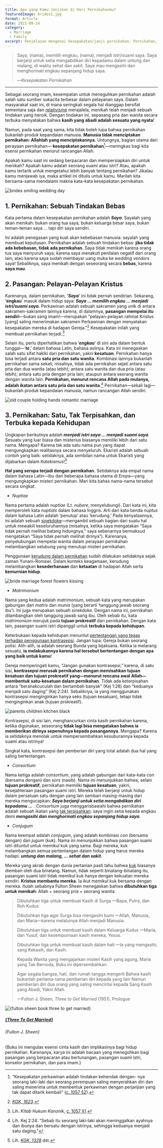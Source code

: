 ```yaml
---
title: Apa yang Kamu Janjikan di Hari Pernikahanmu?
featuredImage: brides1.jpg
format: Article
date: 2021-09-24
category:
  - Marriage
  - Family
excerpt: Penjelasan mengenai kesepakatan/janji pernikahan. Pernikahan, menurut rencana Allah, adalah satu (satu pria dan satu wanita), tak terpisahkan, dan terbuka kepada kehidupan. Jika tidak ada kebebasan, tidak ada pernikahan. Dalam pernikahan, pasangan adalah pelayan-pelayan rahmat Kristus.
---
```

> Saya, (nama), memilih engkau, (nama), menjadi istri/suami saya. Saya berjanji untuk setia mengabdikan diri kepadamu dalam untung dan malang, di waktu sehat dan sakit. Saya mau mengasihi dan menghormati engkau sepanjang hidup saya.
> 
> —*Kesepakatan Pernikahan*
---
Sebagai seorang imam, kesempatan untuk meneguhkan pernikahan adalah salah satu sumber sukacita terbesar dalam pelayanan saya. Dalam masyarakat saat ini, di mana seringkali segala hal dianggap bersifat sementara saja dan [relativisme](https://www.catholic.com/magazine/online-edition/how-to-refute-moral-relativism) merajalela, menikah telah menjadi sebuah tindakan yang heroik. Dengan tindakan ini, sepasang pria dan wanita secara terbuka menyatakan bahwa **kasih yang abadi adalah sesuatu yang nyata**!

Namun, pada saat yang sama, kita tidak boleh lupa bahwa pernikahan bukanlah produk kepandaian manusia. **Manusia tidak menciptakan pernikahan: Allahlah yang menciptakannya.** Untungnya, bagian utama dari perayaan pernikahan— **kesepakatan pernikahan**[^1]—meringkas bagi kita esensi pernikahan menurut rancangan Allah.

Apakah kamu saat ini sedang berpacaran dan mempersiapkan diri untuk menikah? Apakah kamu adalah seorang suami atau istri? Atau, apakah kamu tertarik untuk mengetahui lebih banyak tentang pernikahan? Jikalau kamu menjawab iya, maka artikel ini ditulis untuk kamu. Marilah kita bersama-sama mendalami makna kata-kata kesepakatan pernikahan.

![brides smiling wedding day](brides2.jpg)

## 1. Pernikahan: Sebuah Tindakan Bebas

Kata pertama dalam kesepakatan pernikahan adalah ***Saya***. Sayalah yang akan menikah: bukan orang tua saya, bukan keluarga besar saya, bukan teman-teman saya … tapi diri saya sendiri.

Ini adalah penegasan yang kuat akan kebebasan manusia: sayalah yang membuat keputusan. Pernikahan adalah sebuah tindakan bebas: **jika tidak ada kebebasan, tidak ada pernikahan.** Saya tidak menikah karena orang tua saya menyuruh saya; karena saya menakuti penilaian negatif dari orang lain; atau karena saya sudah membayar uang muka ke *wedding vendors* saya! Sebaliknya, saya menikah dengan seseorang secara **bebas**, karena **saya mau**.

## 2. Pasangan: Pelayan-Pelayan Kristus

Karenanya, dalam pernikahan, **‘*Saya***’ ini tidak pernah sendirian. Sekarang, ‘**engkau**’ masuk dalam hidup saya: ***Saya … memilih engkau … menjadi istri/suami saya***. Perkawinan adalah sebuah sakramen yang unik di antara sakramen-sakramen lainnya karena, di dalamnya, **pasangan mempelai itu sendiri**—bukan sang imam!—merupakan “pelayan-pelayan rahmat Kristus [yang] saling menerimakan sakramen Perkawinan dengan menyatakan kesepakatan mereka di hadapan Gereja.”[^2] Kesepakatan inilah yang membuat pernikahan terjadi.[^3]

Selain itu, perlu diperhatikan bahwa ‘***engkau***’ di sini ada dalam bentuk tunggal—‘***te***,’ dalam bahasa Latin, bahasa aslinya. Kata ini menegaskan salah satu sifat hakiki dari pernikahan, yakni **kesatuan**. Pernikahan hanya bisa terjadi antara **satu pria dan** **satu wanita**. Kombinasi lainnya bukanlah pernikahan sama sekali; misalnya, tidak ada pernikahan sejati antara satu pria dan dua wanita (atau lebih); antara satu wanita dan dua pria (atau lebih); antara satu pria dengan pria lain; ataupun antara seorang wanita dengan wanita lain. **Pernikahan, menurut rencana Allah pada mulanya, adalah ikatan antara satu pria dan satu wanita**.[^4] Pernikahan—sekali lagi—bukanlah produk kepandaian manusia, namun rancangan Allah sendiri.

![old couple holding hands romantic marriage](old_married_couple2.jpg)

## 3. Pernikahan: Satu, Tak Terpisahkan, dan Terbuka kepada Kehidupan

Ungkapan berikutnya adalah ***menjadi istri saya … menjadi suami saya***. Sesuatu yang luar biasa dan misterius biasanya memiliki lebih dari satu nama. Mengapa? Karena tak ada satu nama pun yang dapat mengungkapkan realitasnya secara menyeluruh. Ekaristi adalah sebuah contoh yang baik: setidaknya, ada sembilan nama untuk Ekaristi yang dijabarkan dalam *Katekismus*![^5]

**Hal yang serupa terjadi dengan pernikahan.** Setidaknya ada empat nama dalam bahasa Latin—ibu dari beberapa bahasa utama di Eropa—yang mengungkapkan misteri pernikahan. Mari kita bahas nama-nama tersebut secara singkat.

- *Nuptiae*

Nama pertama adalah *nuptiae* (Lt. *nubere*, menyelubungi). Dari kata ini, kita memperoleh kata *nuptials* dalam bahasa Inggris. Arti dari kata benda *nuptus* dalam bahasa Latin adalah ‘penutup’ atau ‘kerudung.’ Pada kenyataannya, ini adalah sebuah [sinekdoke](https://literarydevices.net/synecdoche/)—mengambil sebuah bagian dari suatu hal untuk mewakili keseluruhannya (misalnya, ketika saya mengatakan “Saya tidak pernah melihat batang hidungnya,” saya sebenarnya bermaksud mengatakan “Saya tidak pernah melihat dirinya”). Karenanya, penyelubungan mempelai wanita dalam perayaan pernikahan melambangkan selubung yang menutupi misteri pernikahan.

Penggunaan [kerudung dalam pernikahan](https://www.catholicculture.org/culture/library/dictionary/index.cfm?id=37052) sudah dilakukan setidaknya sejak zaman Yunani-Romawi. Dalam konteks keagamaan, kerudung melambangkan **kesederhanaan** dan **ketaatan** di hadapan Allah serta **kemurnian hidup**.

![bride marriage forest flowers kissing](brides3.jpg)

- *Matrimonium*

Nama yang kedua adalah *matrimonium*, sebuah kata yang merupakan gabungan dari *matris* dan *munia* (yang berarti ‘tanggung jawab seorang ibu’). Ini juga merupakan sebuah sinekdoke. Dengan nama ini, pernikahan dilambangkan oleh tanggung jawab sang ibu. Oleh sebab itu, kata *matrimonium* merujuk pada **tujuan prokreatif** dari pernikahan. Dengan kata lain, pasangan suami istri dipanggil untuk **terbuka kepada kehidupan**.

Keterbukaan kepada kehidupan menuntut [pertentangan yang tegas terhadap penggunaan kontrasepsi](https://www.catholic.com/tract/birth-control). Jangan lupa: Gereja bukan seorang polisi. Alih-alih, ia adalah seorang Bunda yang bijaksana. Ketika ia melarang sesuatu, **ia melakukannya karena hal tersebut bertentangan dengan apa yang baik untuk kamu**!

Gereja memperingati kamu, “Jangan gunakan kontrasepsi,” karena, di satu sisi, **kontrasepsi merusak pernikahan dengan memisahkan tujuan kesatuan dan tujuan prokreatif yang—menurut rencana awal Allah—membentuk satu-kesatuan dalam pernikahan**. Tidak ada keterpisahan antara “beranakcuculah dan bertambah banyak” (Kej 1:28) dan “keduanya menjadi satu daging” (Kej 2:24). Sebaliknya, ia yang menggunakan kontrasepsi menginginkan hanya seks (tujuan kesatuan), tetapi tidak menginginkan anak (tujuan prokreatif).

![parents children kitchen black](family_children.jpg '#float=right')

Kontrasepsi, di sisi lain, menghancurkan cinta kasih pernikahan karena, ketika digunakan, seseorang **tidak lagi bisa mengatakan bahwa ia memberikan dirinya sepenuhnya kepada pasangannya**. Mengapa? Karena ia setidaknya menolak untuk mempersembahkan kesuburannya kepada suami atau istrinya!

Singkat kata, kontrasepsi dan pemberian diri yang total adalah dua hal yang saling bertentangan.

- *Consortium*

Nama ketiga adalah *consortium*, yang adalah gabungan dari kata-kata *con* (bersama dengan) dan *sors* (nasib). Nama ini menunjukkan bahwa, selain **tujuan prokreatif**, pernikahan memiliki **tujuan kesatuan**, yakni, kesejahteraan pasangan suami istri. Mereka telah berjanji untuk hidup dalam persatuan satu dengan yang lain sembari masing-masing dari mereka mengucapkan: ***Saya berjanji untuk setia mengabdikan diri kepadamu …*** . *Consortium* juga menggarisbawahi bahwa pernikahan adalah sebuah ikatan yang [tak terpisahkan](https://media.ascensionpress.com/2018/08/06/the-sacramentality-and-indissolubility-of-marriage/): saya ingin setia kepada engkau demi ***mengasihi dan menghormati engkau sepanjang hidup saya***.

- *Conjugum*

Nama keempat adalah *conjugum*, yang adalah kombinasi *con* (bersama dengan) dan *jugum* (kuk). Nama ini menunjukkan bahwa pasangan suami istri dituntut untuk memikul kuk yang sama. Bagi mereka, kuk melambangkan semua pertentangan dalam hidup yang harus mereka hadapi: ***untung dan malang, … sehat dan sakit***.

Mereka yang akrab dengan dunia pertanian pasti tahu bahwa [kuk](https://www.britannica.com/technology/yoke) biasanya diemban oleh dua binatang. Namun, tidak seperti binatang-binatang itu, pasangan suami istri tidak memikul kuk hanya dengan kekuatan mereka sendiri. **Kristus membantu mereka.** Ia ikut memikul kuk bersama dengan mereka. Itulah sebabnya Fulton Sheen menegaskan bahwa **dibutuhkan tiga untuk menikah**: Allah + seorang pria + seorang wanita.

> Dibutuhkan tiga untuk membuat Kasih di Surga
> —Bapa, Putra, dan Roh Kudus.
> 
> Dibutuhkan tiga agar Surga bisa mengasihi bumi
> —Allah, Manusia, dan Maria—karena melaluinya Allah menjadi Manusia.
> 
> Dibutuhkan tiga untuk membuat kasih dalam Keluarga Kudus
> —Maria, dan Yusuf, dan kesempurnaan kasih mereka, Yesus.
> 
> Dibutuhkan tiga untuk membuat kasih dalam hati
> —Ia yang mengasihi, sang Kekasih, dan Kasih.
> 
> Kepada Wanita yang mengajarkan misteri Kasih yang agung, Maria yang Tak Bernoda, 
> Buku ini dipersembahkan.
> 
> Agar segala bangsa, hati, dan rumah tangga mengerti 
> Bahwa kasih bukanlah pertama-tama pemberian diri kepada yang lain
> Namun pemberian diri dua orang yang saling mencintai kepada Sang Kasih yang Abadi, 
> Yakni Allah.
> 
> —Fulton J. Sheen, *Three to Get Married* (1951), Prologue

<div class="book">
  <div class="book__img">
    <div class="book__img__inner">
      <img src="{sheen_three_married.jpg}" alt="{fulton sheen book three to get married}" />
    </div>
  </div>
  <div class="book__text">
    <h5>
      <a href="{https://www.amazon.com/Three-Get-Married-Fulton-Sheen/dp/0933932871}">{Three To Get Married}</a>
    </h5>
    <h6>{Fulton J. Sheen}</h6>
    <p>{Buku ini mengulas esensi cinta kasih dan implikasinya bagi hidup pernikahan. Karenanya, karya ini adalah bacaan yang meneguhkan bagi pasangan yang berpacaran atau bertunangan, pasangan suami istri, konselor pernikahan, dan para imam.}</p>
  </div>
</div>

[^1]: “Kesepakatan perkawinan adalah tindakan kehendak dengan- nya seorang laki-laki dan seorang perempuan saling menyerahkan diri dan saling menerima untuk membentuk perkawinan dengan perjanjian yang tak dapat ditarik kembali” ([c. 1057 §2](https://www.vatican.va/archive/cod-iuris-canonici/eng/documents/cic_lib4-cann998-1165_en.html#CHAPTER_IV.)).
[^2]: [*KGK, 1623*](https://www.vatican.va/archive/ENG0015/__P52.HTM).
[^3]: Lih. *Kitab Hukum Kanonik*, [c. 1057 §1](https://www.vatican.va/archive/cod-iuris-canonici/eng/documents/cic_lib4-cann998-1165_en.html#CHAPTER_IV.).
[^4]: Lih. Kej 2:24: “Sebab itu seorang laki-laki akan meninggalkan ayahnya dan ibunya dan bersatu dengan istrinya, sehingga keduanya menjadi satu daging.”
[^5]: Lih. [*KGK, 1328*](https://www.vatican.va/archive/ENG0015/__P3Y.HTM) dst.
